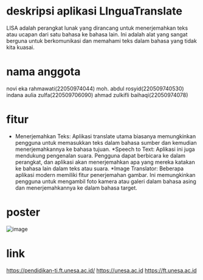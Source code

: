 # deskripsi aplikasi LInguaTranslate
LISA adalah perangkat lunak yang dirancang untuk menerjemahkan teks atau ucapan dari satu bahasa ke bahasa lain. Ini adalah alat yang sangat berguna untuk berkomunikasi dan memahami teks dalam bahasa yang tidak kita kuasai.



# nama anggota
novi eka rahmawati(22050974044)
moh. abdul rosyid(220509740530)
indana aulia zulfa(220509706090)
ahmad zulkifli baihaqi(22050974078)

# fitur
* Menerjemahkan Teks: Aplikasi translate utama biasanya memungkinkan pengguna untuk memasukkan teks dalam bahasa sumber dan kemudian menerjemahkannya ke bahasa tujuan.
*Speech to Text: Aplikasi ini juga mendukung pengenalan suara. Pengguna dapat berbicara ke dalam perangkat, dan aplikasi akan menerjemahkan apa yang mereka katakan ke bahasa lain dalam teks atau suara.
*Image Translator: Beberapa aplikasi modern memiliki fitur penerjemahan gambar. Ini memungkinkan pengguna untuk mengambil foto kamera atau galeri dalam bahasa asing dan menerjemahkannya ke dalam bahasa target.

# poster
![image](https://github.com/abdulrosyiddd/LInguaTranslate/assets/152693164/12632a10-9de6-41fb-affb-a42f0ac0581e)


# link
https://pendidikan-ti.ft.unesa.ac.id/
https://unesa.ac.id
https://ft.unesa.ac.id

